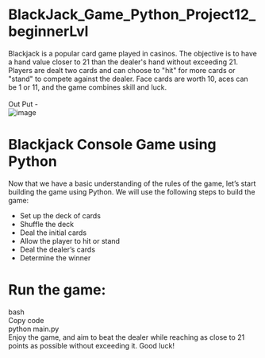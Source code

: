 # BlackJack_Game_Python_Project12_beginnerLvl
Blackjack is a popular card game played in casinos. The objective is to have a hand value closer to 21 than the dealer's hand without exceeding 21. Players are dealt two cards and can choose to "hit" for more cards or "stand" to compete against the dealer. Face cards are worth 10, aces can be 1 or 11, and the game combines skill and luck.<br>
<br>
Out Put -  
![image](https://github.com/778569/BlackJack_Game_Python_Project12_beginnerLvl/assets/52319671/a348dbb9-1e3d-4f31-98f4-152fcdd1fa04)


# Blackjack Console Game using Python
Now that we have a basic understanding of the rules of the game, let’s start building the game using Python. We will use the following steps to build the game:

* Set up the deck of cards
* Shuffle the deck
* Deal the initial cards
* Allow the player to hit or stand
* Deal the dealer’s cards
* Determine the winner

# Run the game:
bash<br>
Copy code<br>
python main.py<br>
Enjoy the game, and aim to beat the dealer while reaching as close to 21 points as possible without exceeding it. Good luck!<br>
